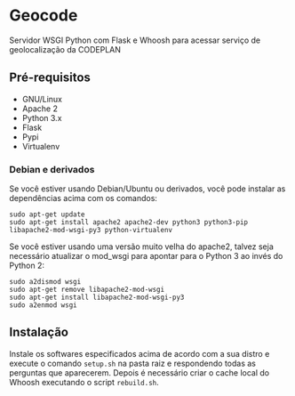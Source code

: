 # Geocode

Servidor WSGI Python com Flask e Whoosh para acessar serviço de geolocalização da CODEPLAN

## Pré-requisitos

* GNU/Linux
* Apache 2
* Python 3.x
* Flask
* Pypi
* Virtualenv

### Debian e derivados

Se você estiver usando Debian/Ubuntu ou derivados, você pode instalar as dependências acima com os comandos:

```
sudo apt-get update
sudo apt-get install apache2 apache2-dev python3 python3-pip libapache2-mod-wsgi-py3 python-virtualenv
```

Se você estiver usando uma versão muito velha do apache2, talvez seja necessário atualizar o mod_wsgi para apontar para o Python 3 ao invés do Python 2:
```
sudo a2dismod wsgi
sudo apt-get remove libapache2-mod-wsgi
sudo apt-get install libapache2-mod-wsgi-py3
sudo a2enmod wsgi
```

## Instalação

Instale os softwares especificados acima de acordo com a sua distro e execute o comando ``setup.sh`` na pasta raiz e respondendo todas as perguntas que aparecerem. Depois é necessário criar o cache local do Whoosh executando o script ``rebuild.sh``.

